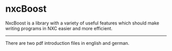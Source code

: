 nxcBoost
========

NxcBoost is a library with a variety of useful features which should make writing programs in NXC easier and more efficient.

------------------------------

There are two pdf introduction files in english and german.
